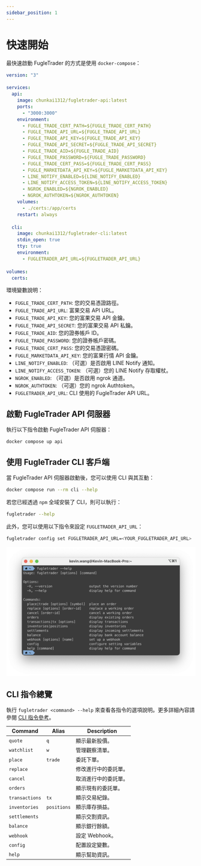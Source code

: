 ```yaml
---
sidebar_position: 1
---
```


# 快速開始

最快速啟動 FugleTrader 的方式是使用 `docker-compose`：

```yml
version: "3"

services:
  api:
    image: chunkai1312/fugletrader-api:latest
    ports:
      - "3000:3000"
    environment:
      - FUGLE_TRADE_CERT_PATH=${FUGLE_TRADE_CERT_PATH}
      - FUGLE_TRADE_API_URL=${FUGLE_TRADE_API_URL}
      - FUGLE_TRADE_API_KEY=${FUGLE_TRADE_API_KEY}
      - FUGLE_TRADE_API_SECRET=${FUGLE_TRADE_API_SECRET}
      - FUGLE_TRADE_AID=${FUGLE_TRADE_AID}
      - FUGLE_TRADE_PASSWORD=${FUGLE_TRADE_PASSWORD}
      - FUGLE_TRADE_CERT_PASS=${FUGLE_TRADE_CERT_PASS}
      - FUGLE_MARKETDATA_API_KEY=${FUGLE_MARKETDATA_API_KEY}
      - LINE_NOTIFY_ENABLED=${LINE_NOTIFY_ENABLED}
      - LINE_NOTIFY_ACCESS_TOKEN=${LINE_NOTIFY_ACCESS_TOKEN}
      - NGROK_ENABLED=${NGROK_ENABLED}
      - NGROK_AUTHTOKEN=${NGROK_AUTHTOKEN}
    volumes:
      - ./certs:/app/certs
    restart: always

  cli:
    image: chunkai1312/fugletrader-cli:latest
    stdin_open: true
    tty: true
    environment:
      - FUGLETRADER_API_URL=${FUGLETRADER_API_URL}

volumes:
  certs:
```

環境變數說明：

- `FUGLE_TRADE_CERT_PATH`: 您的交易憑證路徑。
- `FUGLE_TRADE_API_URL`: 富果交易 API URL。
- `FUGLE_TRADE_API_KEY`: 您的富果交易 API 金鑰。
- `FUGLE_TRADE_API_SECRET`: 您的富果交易 API 私鑰。
- `FUGLE_TRADE_AID`: 您的證券帳戶 ID。
- `FUGLE_TRADE_PASSWORD`: 您的證券帳戶密碼。
- `FUGLE_TRADE_CERT_PASS`: 您的交易憑證密碼。
- `FUGLE_MARKETDATA_API_KEY`: 您的富果行情 API 金鑰。
- `LINE_NOTIFY_ENABLED`: （可選）是否啟用 LINE Notify 通知。
- `LINE_NOTIFY_ACCESS_TOKEN`: （可選）您的 LINE Notify 存取權杖。
- `NGROK_ENABLED`: （可選）是否啟用 ngrok 通道。
- `NGROK_AUTHTOKEN`: （可選）您的 ngrok Authtoken。
- `FUGLETRADER_API_URL`: CLI 使用的 FugleTrader API URL。

## 啟動 FugleTrader API 伺服器

執行以下指令啟動 FugleTrader API 伺服器：

```bash
docker compose up api
```

## 使用 FugleTrader CLI 客戶端

當 FugleTrader API 伺服器啟動後，您可以使用 CLI 與其互動：

```bash
docker compose run --rm cli --help
```

若您已經透過 `npm` 全域安裝了 CLI，則可以執行：

```bash
fugletrader --help
```

此外，您可以使用以下指令來設定 `FUGLETRADER_API_URL`：

```bash
fugletrader config set FUGLETRADER_API_URL=<YOUR_FUGLETRADER_API_URL>
```

![](./img/fugletrader.png)

## CLI 指令總覽

執行 `fugletrader <command> --help` 來查看各指令的選項說明。更多詳細內容請參閱 [CLI 指令參考](/docs/cli-command-reference.md)。

| Command        | Alias       | Description  |
| -------------- | ----------- | ------------ |
| `quote`        | `q`         | 顯示最新股價。 |
| `watchlist`    | `w`         | 管理觀察清單。 |
| `place`        | `trade`     | 委託下單。 |
| `replace`      |             | 修改進行中的委託單。 |
| `cancel`       |             | 取消進行中的委託單。 |
| `orders`       |             | 顯示現有的委託單。 |
| `transactions` | `tx`        | 顯示交易紀錄。 |
| `inventories`  | `positions` | 顯示庫存損益。 |
| `settlements`  |             | 顯示交割資訊。 |
| `balance`      |             | 顯示銀行餘額。 |
| `webhook`      |             | 設定 Webhook。 |
| `config`       |             | 配置設定變數。 |
| `help`         |             | 顯示幫助資訊。 |




